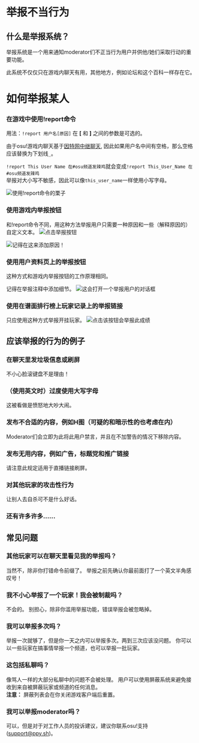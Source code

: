 # 举报不当行为
## 什么是举报系统？
<!---[TODO]: moderator的翻译--->
举报系统是一个用来通知moderator们不正当行为用户并供他/她们采取行动的重要功能。

此系统不仅仅只在游戏内聊天有用，其他地方，例如论坛和这个百科一样存在它。





# 如何举报某人

### 在游戏中使用!report命令
用法：`!report 用户名[原因]`
在 **[** 和 **]** 之间的参数是可选的。


由于osu!游戏内聊天基于[因特网中继聊天](/wiki/Internet_Relay_Chat), 因此如果用户名中间有空格，那么空格应该替换为下划线``_``。

``!report This User Name 在#osu频道发辣鸡``就会变成``!report This_User_Name 在#osu频道发辣鸡``    
举报对大小写不敏感，因此可以像``this_user_name``一样使用小写字母。

![使用!report命令的栗子](./img/Report-command.png "Example of using the !report command")

### 使用游戏内举报按钮
和!report命令不同，用这种方法举报用户只需要一种原因和一些（解释原因的）自定义文本。
![点击举报按钮](./img/Report-user-1.png "Click the report button")

![记得在这来添加原因！](img/Report-user-2.png "Remember to add a reason here!")

### 使用用户资料页上的举报按钮
这种方式和游戏内举报按钮的工作原理相同。

记得在举报注释中添加细节。
![这会打开一个举报用户的对话框](img/Report-user-profile.png "This will open a dialog for reporting the user.")

### 使用在谱面排行榜上玩家记录上的举报链接
只应使用这种方式举报开挂玩家。
![点击该按钮会举报此成绩](img/Report-user-beatmap.png "Pressing this link will report that score.")
## 应该举报的行为的例子
### 在聊天里发垃圾信息或刷屏
不小心脸滚键盘不是理由！

### （使用英文时）过度使用大写字母
这被看做是愤怒地大吵大闹。

### 发布不合适的内容，例如H图（可疑的和暗示性的也考虑在内）
Moderator们会立即为此将此用户禁言，并且在不加警告的情况下移除内容。

<!---[TODO]: screamer的翻译--->

### 发布无用内容，例如广告，标题党和推广链接
请注意此规定适用于直播链接刷屏。

### 对其他玩家的攻击性行为
让别人去自杀可不是什么好话。

### 还有许多许多……

## 常见问题
### 其他玩家可以在聊天里看见我的举报吗？
当然不，除非你打错命令前缀了。
举报之前先确认你最前面打了一个英文半角感叹号！

### 我不小心举报了一个玩家！我会被制裁吗？
不会的。
别担心，除非你滥用举报功能，错误举报会被忽略掉。

### 我可以举报多次吗？
举报一次就够了，但是你一天之内可以举报多次。两到三次应该没问题。
你可以以一些玩家在搞事情举报一个频道，也可以举报一批玩家。

### 这包括私聊吗？
像骂人一样的大部分私聊中的问题不会被处理。
用户可以使用屏蔽系统来避免接收到来自被屏蔽玩家或频道的任何消息。    
**注意：** 屏蔽列表会在你关闭游戏客户端后重置。

### 我可以举报moderator吗？
可以，但是对于对工作人员的投诉建议，建议你联系osu!支持(support@ppy.sh)。
